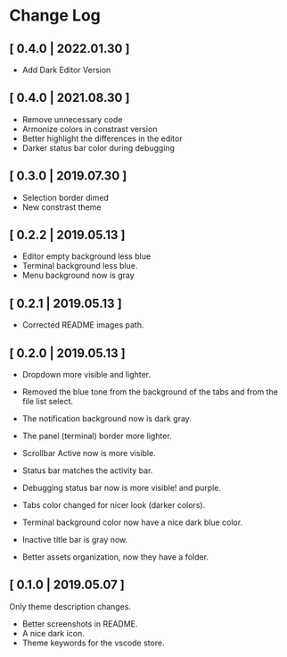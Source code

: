 # Change Log

## [ 0.4.0 | 2022.01.30 ]

- Add Dark Editor Version

## [ 0.4.0 | 2021.08.30 ]

- Remove unnecessary code
- Armonize colors in constrast version
- Better highlight the differences in the editor
- Darker status bar color during debugging

## [ 0.3.0 | 2019.07.30 ]

- Selection border dimed
- New constrast theme

## [ 0.2.2 | 2019.05.13 ]

- Editor empty background less blue
- Terminal background less blue.
- Menu background now is gray

## [ 0.2.1 | 2019.05.13 ]

- Corrected README images path.

## [ 0.2.0 | 2019.05.13 ]

- Dropdown more visible and lighter.
- Removed the blue tone from the background of the tabs and from the file list select.
- The notification background now is dark gray.
- The panel (terminal) border more lighter.
- Scrollbar Active now is more visible.
- Status bar matches the activity bar.
- Debugging status bar now is more visible! and purple.
- Tabs color changed for nicer look (darker colors).
- Terminal background color now have a nice dark blue color.
- Inactive title bar is gray now.

- Better assets organization, now they have a folder.

## [ 0.1.0 | 2019.05.07 ]

Only theme description changes.

- Better screenshots in README.
- A nice dark icon.
- Theme keywords for the vscode store.
